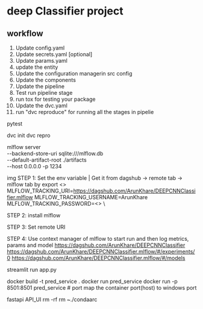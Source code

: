 # deep Classifier project
## workflow

1. Update config.yaml
2. Update secrets.yaml [optional]
3. Update params.yaml
4. update the entity
5. Update the configuration managerin src config
6. Update the components
7. Update the pipeline
8. Test run pipeline stage
9. run tox for testing your package
10. Update the dvc.yaml
11. run "dvc reproduce" for running all the stages in pipelie

pytest 

dvc init
dvc repro

mlflow server \
--backend-store-uri sqlite:///mlflow.db \
--default-artifact-root ./artifacts \
--host 0.0.0.0 -p 1234   

img
STEP 1: Set the env variable | Get it from dagshub -> remote tab -> mlflow tab
 by export <>
MLFLOW_TRACKING_URI=https://dagshub.com/ArunKhare/DEEPCNNClassifier.mlflow
MLFLOW_TRACKING_USERNAME=ArunKhare
MLFLOW_TRACKING_PASSWORD=<> \

STEP 2: install mlflow

STEP 3: Set remote URI

STEP 4: Use context manager of mlflow to start run and then log metrics, params and model
https://dagshub.com/ArunKhare/DEEPCNNClassifier
https://dagshub.com/ArunKhare/DEEPCNNClassifier.mlflow/#/experiments/0
https://dagshub.com/ArunKhare/DEEPCNNClassifier.mlflow/#/models

streamlit run app.py

docker build -t pred_service .
docker run pred_service
docker run -p 8501:8501 pred_service # port map the container port(host) to windows port

fastapi API_UI
rm -rf
rm ~./condaarc
